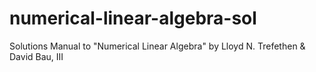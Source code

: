 # numerical-linear-algebra-sol
Solutions Manual to "Numerical Linear Algebra" by Lloyd N. Trefethen &amp; David Bau, III
